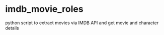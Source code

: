 # imdb_movie_roles
python script to extract movies via IMDB API and get movie and character details
